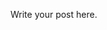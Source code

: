 <!--
.. title: Youtube
.. slug: youtube
.. date: 2019-06-08 21:50:27 UTC+02:00
.. tags: 
.. category: 
.. link: 
.. description: 
.. type: text
.. status: draft
-->

Write your post here.
